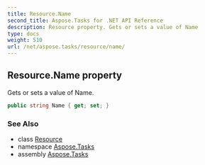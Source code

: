 ```yaml
---
title: Resource.Name
second_title: Aspose.Tasks for .NET API Reference
description: Resource property. Gets or sets a value of Name
type: docs
weight: 510
url: /net/aspose.tasks/resource/name/
---
```

## Resource.Name property

Gets or sets a value of Name.

```csharp
public string Name { get; set; }
```

### See Also

* class [Resource](../)
* namespace [Aspose.Tasks](../../resource/)
* assembly [Aspose.Tasks](../../../)


